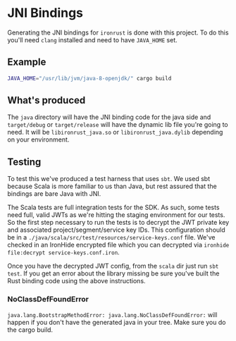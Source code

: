 # JNI Bindings

Generating the JNI bindings for `ironrust` is done with this project. To do this you'll need `clang` installed and need to have `JAVA_HOME` set.

## Example

```bash
JAVA_HOME="/usr/lib/jvm/java-8-openjdk/" cargo build
```

## What's produced

The `java` directory will have the JNI binding code for the java side and `target/debug` or `target/release` will have the dynamic lib file you're going to need. It will be `libironrust_java.so` or `libironrust_java.dylib` depending on your environment.

## Testing

To test this we've produced a test harness that uses `sbt`. We used sbt because Scala is more familiar to us than Java, but rest assured that the bindings are bare Java with JNI.

The Scala tests are full integration tests for the SDK. As such, some tests need full, valid JWTs as we're hitting the staging environment for our tests. So the first step necessary to run the tests is to decrypt the JWT private key and associated project/segment/service key IDs. This configuration should be in a `./java/scala/src/test/resources/service-keys.conf` file. We've checked in an IronHide encrypted file which you can decrypted via `ironhide file:decrypt service-keys.conf.iron`.

Once you have the decrypted JWT config, from the `scala` dir just run `sbt test`. If you get an error about the library missing be sure you've built the Rust binding code using the above instructions.

### NoClassDefFoundError

`java.lang.BootstrapMethodError: java.lang.NoClassDefFoundError:` will happen if you don't have the generated java in your tree. Make sure you do the cargo build.
